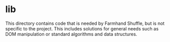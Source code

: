 # lib

This directory contains code that is needed by Farmhand Shuffle, but is not specific to the project. This includes solutions for general needs such as DOM manipulation or standard algorithms and data structures.
